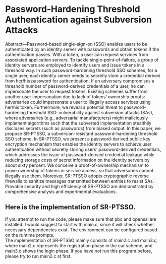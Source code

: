 # Password-Hardening Threshold Authentication against Subversion Attacks
Abstract—Password-based single-sign-on (SSO) enables users to be authenticated by an identity server with passwords and obtain tokens if the authentication passes. With a token, a user can request services from associated application servers. To tackle single-point-of-failure, a group of identity servers are employed to identify users and issue tokens in a threshold way. In such password-hardening threshold SSO schemes, for a single user, each identity server needs to secretly store a credential derived from her/his password for authentication. If an adversary compromises a threshold number of password-derived credentials of a user, he can impersonate the user to request tokens. Existing schemes suffer from another user impersonation due to lack of tokens’ ownership proofs: adversaries could impersonate a user to illegally access services using her/his token. Furthermore, we reveal a potential threat to password-hardening threshold SSO: vulnerability against subversion attacks (SAs), where adversaries (e.g., adversarial manufacturers) might maliciously implement algorithms such that the subverted implementation stealthily discloses secrets (such as passwords) from biased output. In this paper, we propose SR-PTSSO, a subversion-resistant password-hardening threshold SSO scheme. In SR-PTSSO, we present a password-derived public key encryption mechanism that enables the identity servers to achieve user authentication without secretly storing users’ password-derived credentials, which addresses the issue of password-derived credential leakage while reducing storage costs of secret information on the identity servers by about sixty percent. We conceive a proof-of-ownership mechanism to prove ownership of tokens in service access, so that adversaries cannot illegally use them. Moreover, SR-PTSSO adopts cryptographic reverse firewalls to sanitize messages transmitted between entities to resist SAs. Provable security and high efficiency of SR-PTSSO are demonstrated by comprehensive analysis and experimental evaluations.         
          
## Here is the implementation of SR-PTSSO.              
If you attempt to run the code, please make sure that pbc and openssl are installed. I would suggest to start with main.c, since it will check whether necessary dependencies exist. The environment can be configured based on the runtime prompts.          
The implementation of SR-PTSSO mainly consists of main2.c and main3.c, where main2.c represents the registration phase in the our scheme, and main3.c shows the login phase. If you have not run this program before, please try to run main2.c at first.           
